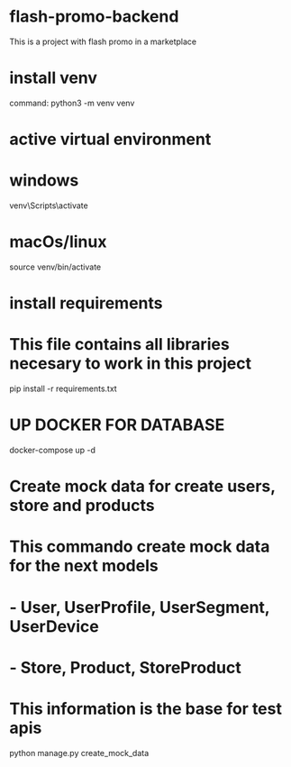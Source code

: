 # flash-promo-backend
This is a project with flash promo in a marketplace

# install venv
command: 
python3 -m venv venv

# active virtual environment
# windows
venv\Scripts\activate

# macOs/linux
source venv/bin/activate

# install requirements
# This file contains all libraries necesary to work in this project
pip install -r requirements.txt


# UP DOCKER FOR DATABASE
docker-compose up -d

# Create mock data for create users, store and products
# This commando create mock data for the next models
# - User, UserProfile, UserSegment, UserDevice
# - Store, Product, StoreProduct
# This information is the base for test apis
python manage.py create_mock_data
